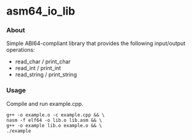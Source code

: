 # asm64_io_lib

### About
Simple ABI64-compliant library that provides the following input/output operations:
- read_char / print_char
- read_int / print_int
- read_string / print_string

### Usage
Compile and run example.cpp.
```shell script
g++ -o example.o -c example.cpp && \
nasm -f elf64 -o lib.o lib.asm && \
g++ -o example lib.o example.o && \
./example
```

